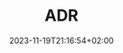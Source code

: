 ---
weight: 20000
title: "ADR"
description: "Architecture decision records"
icon: "article"
date: "2023-11-19T21:16:54+02:00"
toc: true
---